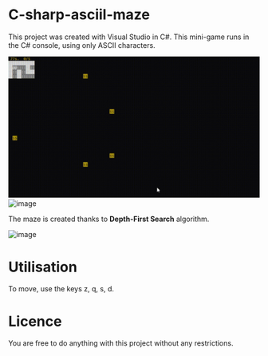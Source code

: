 # C-sharp-asciil-maze
This project was created with Visual Studio in C#. This mini-game runs in the C# console, using only ASCII characters.

![image](https://github.com/DeadMall0w/C-asciil-labyrinth/blob/main/Gameplay.gif)
![image](https://github.com/DeadMall0w/C-asciil-labyrinth/assets/100719400/fca00603-e475-4063-a79f-af1a70f741e8)


The maze is created thanks to **Depth-First Search** algorithm.

![image](https://github.com/DeadMall0w/C-asciil-labyrinth/blob/main/Maze.gif)

# Utilisation
To move, use the keys z, q, s, d.

# Licence
You are free to do anything with this project without any restrictions.
